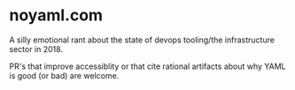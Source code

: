 # noyaml.com

A silly emotional rant about the state of devops tooling/the infrastructure sector in 2018. 

PR's that improve accessiblity or that cite rational artifacts about why YAML is good (or bad) are welcome.
